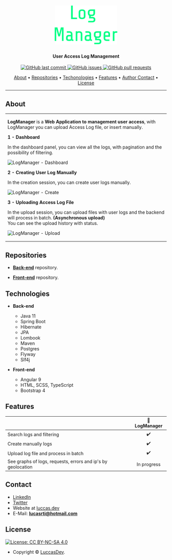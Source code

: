 <h1 align="center">
  <br>
  <a href="https://github.com/luccasdev/log-manager-backend"><img src="https://raw.githubusercontent.com/luccasdev/log-manager-frontend/8fe0ae8c5e0006b8d7cf823ad4c0f84f5eacc70e/src/assets/svg/logmanager-logo.svg" alt="ArminC AutoExec"></a>
</h1>

<h4 align="center">User Access Log Management</h4>


<p align="center">
    <a href="https://github.com/luccasdev/log-manager-backend/commits/master">
    <img src="https://img.shields.io/github/last-commit/luccasdev/log-manager-backend?style=flat-square&logo=github&logoColor=white"
         alt="GitHub last commit">
    <a href="https://github.com/luccasdev/log-manager-backend/issues">
    <img src="https://img.shields.io/github/issues-raw/luccasdev/log-manager-backend?style=flat-square&logo=github&logoColor=white"
         alt="GitHub issues">
    <a href="https://github.com/luccasdev/log-manager-backend/pulls">
    <img src="https://img.shields.io/github/issues-pr-raw/luccasdev/log-manager-backend?style=flat-square&logo=github&logoColor=white"
         alt="GitHub pull requests">
</p>
      
<p align="center">
  <a href="#about">About</a> •
  <a href="#repositories">Repositories</a> •
  <a href="#technologies">Techonologies</a> •
  <a href="#features">Features</a> •
  <a href="#contact">Author Contact</a> •
  <a href="#license">License</a>
</p>

---

## About

<table>
<tr>
<td>
  
**LogManager** is a **Web Application to management user access**, with LogManager you can upload Access Log file, or insert manually.

<p><b>1 - Dashboard</b></p>
<span>In the dashboard panel, you can view all the logs, with pagination and the possibility of filtering.</span>

![LogManager - Dashboard](https://i.imgur.com/EzNTJJh.png)

<p><b>2 - Creating User Log Manually</b></p>
<span>In the creation session, you can create user logs manually.</span>

![LogManager - Create](https://i.imgur.com/zth4KxR.png)

<p><b>3 - Uploading Access Log File</b></p>
<span>In the upload session, you can upload files with user logs and the backend will process in batch. <b>(Asynchronous upload)</b></span><br>
<span>You can see the upload history with status.</span>

![LogManager - Upload](https://i.imgur.com/urQKETg.png)


</td>
</tr>
</table>

## Repositories

* **[Back-end](https://github.com/luccasdev/log-manager-backend)** repository.

* **[Front-end](https://github.com/luccasdev/log-manager-frontend)** repository.

## Technologies

* **Back-end**
  * Java 11
  * Spring Boot
  * Hibernate
  * JPA
  * Lombook
  * Maven
  * Postgres
  * Flyway
  * Slf4j
  
* **Front-end**
  * Angular 9
  * HTML, SCSS, TypeScript
  * Bootstrap 4

## Features

|                            | 🔰 LogManager  |
| -------------------------- | :----------------: |
| Search logs and filtering                   |         ✔️         |
| Create manually logs                        |         ✔️         |
| Upload log file and process in batch        |         ✔️         |
| See graphs of logs, requests, errors and ip's by geolocation |         In progress        |


## Contact
- [LinkedIn](https://www.linkedin.com/in/lucasrsouza-ti/)
- [Twitter](https://twitter.com/lucasrdev)
- Website at [luccas.dev](https://luccas.dev)
- E-Mail: **lucasrti@hotmail.com**

## License

[![License: CC BY-NC-SA 4.0](https://img.shields.io/badge/License-CC%20BY--NC--SA%204.0-orange.svg?style=flat-square)](https://creativecommons.org/licenses/by-nc-sa/4.0/)

- Copyright © [LuccasDev](https://luccas.dev "Luccas Directory Database").
